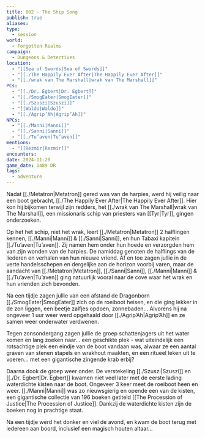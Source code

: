 ```yaml
---
title: 002 - The Ship Song
publish: true
aliases: 
type:
  - session
world:
  - Forgotten Realms
campaign:
  - Dungeons & Detectives
location:
  - "[[Sea of Swords|Sea of Swords]]"
  - "[[./The Happily Ever After|The Happily Ever After]]"
  - "[[./wrak van The Marshall|wrak van The Marshall]]"
PCs:
  - "[[./Dr. Egbert|Dr. Egbert]]"
  - "[[./SmogEater|SmogEater]]"
  - "[[./Szuszi|Szuszi]]"
  - "[[Waldo|Waldo]]"
  - "[[./Agrip’Ah|Agrip’Ah]]"
NPCs:
  - "[[./Manni|Manni]]"
  - "[[./Sanni|Sanni]]"
  - "[[./Tu’aven|Tu’aven]]"
mentions:
  - "[[Rezmir|Rezmir]]"
encounters: 
date: 2024-11-20
game_date: 1489 DR
tags:
  - adventure
---
```


Nadat [[./Metatron|Metatron]] gered was van de harpies, werd hij veilig naar een boot gebracht, [[./The Happily Ever After|The Happily Ever After]]. Hier kon hij bijkomen terwijl zijn redders, het [[./wrak van The Marshall|wrak van The Marshall]], een missionaris schip van priesters van [[Tyr|Tyr]], gingen onderzoeken. 

Op het het schip, niet het wrak, leert [[./Metatron|Metatron]] 2 halflingen kennen, [[./Manni|Manni]] & [[./Sanni|Sanni]], en hun Tabaxi kapitein [[./Tu’aven|Tu’aven]]. Zij namen hem onder hun hoede en verzorgden hem van zijn wonden van de harpies. De namiddag genoten de halflings van de liederen en verhalen van hun nieuwe vriend. Af en toe zagen jullie in de verte handelsschepen en dergelijke aan de horizon voorbij varen, maar de aandacht van [[./Metatron|Metatron]], [[./Sanni|Sanni]], [[./Manni|Manni]] & [[./Tu’aven|Tu’aven]] ging natuurlijk vooral naar de cove waar het wrak en hun vrienden zich bevonden.

Na een tijdje zagen jullie van een afstand de Dragonborn [[./SmogEater|SmogEater]] zich op de roeiboot heisen, en die ging lekker in de zon liggen, een beetje zalfjes opdoen, zonnebaden… Alvorens hij na ongeveer 1 uur weer werd opgehaald door [[./Agrip’Ah|Agrip’Ah]] en ze samen weer onderwater verdwenen.

Tegen zonsondergang zagen jullie de groep schattenjagers uit het water komen en lang zoeken naar… een geschikte plek - wat uiteindelijk een rotsachtige plek een eindje van de boot vandaan was, alwaar ze een aantal graven van stenen stapels en wrakhout maakten, en een ritueel leken uit te voeren… met een gigantische zingende krab erbij?
 
Daarna dook de groep weer onder. De verstekeling [[./Szuszi|Szuszi]] en [[./Dr. Egbert|Dr. Egbert]] kwamen niet veel later met de eerste lading waterdichte kisten naar de boot. Ongeveer 3 keer meet de roeiboot heen en weer. [[./Manni|Manni]] was zo nieuwsgierig en opende een van de kisten, een gigantische collectie van 196 boeken getiteld [[The Procession of Justice|The Procession of Justice]]. Dankzij de waterdichte kisten zijn de boeken nog in prachtige staat.

Na een tijdje werd het  donker en viel de avond, en kwam de boot terug met iedereen aan boord, inclusief een magisch houten altaar…